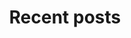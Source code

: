 ---
title: "Recent posts"
layout: home
permalink: /home/
author_profile: true
sidebar_main: true
---